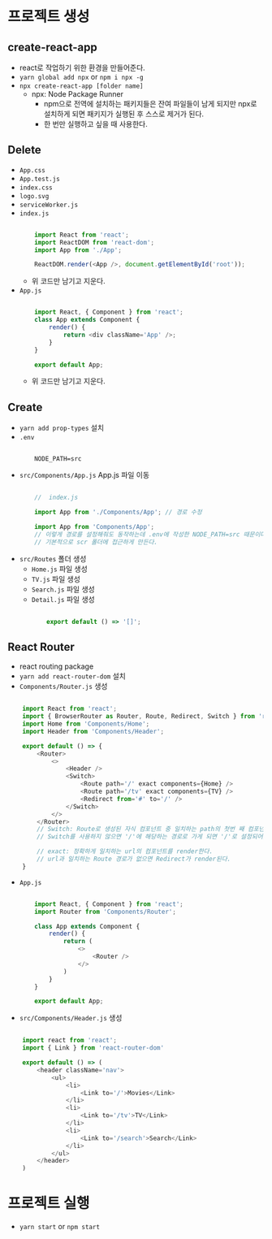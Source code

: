 # 프로젝트 생성
## create-react-app
- react로 작업하기 위한 환경을 만들어준다.
- `yarn global add npx`  or `npm i npx -g`
- `npx create-react-app [folder name]`
  - npx: Node Package Runner
    - npm으로 전역에 설치하는 패키지들은 잔여 파일들이 남게 되지만 npx로 설치하게 되면 패키지가 실행된 후 스스로 제거가 된다.
    - 한 번만 실행하고 싶을 때 사용한다.

## Delete
- `App.css`
- `App.test.js`
- `index.css`
- `logo.svg`
- `serviceWorker.js`
- `index.js`
    ```js

        import React from 'react';
        import ReactDOM from 'react-dom';
        import App from './App';

        ReactDOM.render(<App />, document.getElementById('root'));

    ```
    - 위 코드만 남기고 지운다.
- `App.js`
    ```js

        import React, { Component } from 'react';
        class App extends Component {
            render() {
                return <div className='App' />;
            }
        }

        export default App;

    ```
    - 위 코드만 남기고 지운다.

## Create
- `yarn add prop-types` 설치
- `.env`
    ```.env

        NODE_PATH=src

    ```
- `src/Components/App.js` App.js 파일 이동
    ```js

        //  index.js

        import App from './Components/App'; // 경로 수정

        import App from 'Components/App'; 
        // 이렇게 경로를 설정해줘도 동작하는데 .env에 작성한 NODE_PATH=src 때문이다.
        // 기본적으로 scr 폴더에 접근하게 만든다.

    ```
- `src/Routes` 폴더 생성
  - `Home.js` 파일 생성
  - `TV.js` 파일 생성
  - `Search.js` 파일 생성
  - `Detail.js` 파일 생성
    ```js

        export default () => '[]';

    ```

## React Router
- react routing package
- `yarn add react-router-dom` 설치
- `Components/Router.js` 생성
```js

    import React from 'react';
    import { BrowserRouter as Router, Route, Redirect, Switch } from 'react-router-dom';
    import Home from 'Components/Home';
    import Header from 'Components/Header';

    export default () => {
        <Router>
            <>
                <Header />
                <Switch>
                    <Route path='/' exact components={Home} />
                    <Route path='/tv' exact components={TV} />
                    <Redirect from='#' to='/' />
                </Switch>
            </>
        </Router>
        // Switch: Route로 생성된 자식 컴포넌트 중 일치하는 path의 첫번 째 컴포넌트를 render한다.
        // Switch를 사용하지 않으면 '/'에 해당하는 경로로 가게 되면 '/'로 설정되어있는 첫 Route와 Redirect를 동시에 render 해버리기 때문에 에러가 발생한다.

        // exact: 정확하게 일치하는 url의 컴포넌트를 render한다.
        // url과 일치하는 Route 경로가 없으면 Redirect가 render된다.
    }

```
- `App.js`
    ```js

        import React, { Component } from 'react';
        import Router from 'Components/Router';

        class App extends Component {
            render() {
                return (
                    <>
                        <Router />
                    </>
                )
            }
        }

        export default App;

    ```

- `src/Components/Header.js` 생성
```js

    import react from 'react';
    import { Link } from 'react-router-dom'

    export default () => (
        <header className='nav'>
            <ul>
                <li>
                    <Link to='/'>Movies</Link>
                </li>
                <li>
                    <Link to='/tv'>TV</Link>
                </li>
                <li>
                    <Link to='/search'>Search</Link>
                </li>
            </ul>
        </header>
    )

```
# 프로젝트 실행
- `yarn start` or `npm start`

